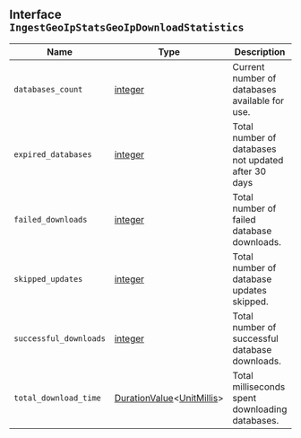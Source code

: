 ## Interface `IngestGeoIpStatsGeoIpDownloadStatistics`

| Name | Type | Description |
| - | - | - |
| `databases_count` | [integer](./integer.md) | Current number of databases available for use. |
| `expired_databases` | [integer](./integer.md) | Total number of databases not updated after 30 days |
| `failed_downloads` | [integer](./integer.md) | Total number of failed database downloads. |
| `skipped_updates` | [integer](./integer.md) | Total number of database updates skipped. |
| `successful_downloads` | [integer](./integer.md) | Total number of successful database downloads. |
| `total_download_time` | [DurationValue](./DurationValue.md)<[UnitMillis](./UnitMillis.md)> | Total milliseconds spent downloading databases. |
